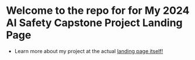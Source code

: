 # Welcome to the repo for for My 2024 AI Safety Capstone Project Landing Page 

- Learn more about my project at the actual [landing page itself!](https://svannie678.github.io/svannie678-democratizing_ai_inclusivity_red_team/)
